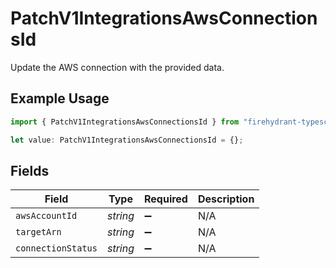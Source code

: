 # PatchV1IntegrationsAwsConnectionsId

Update the AWS connection with the provided data.

## Example Usage

```typescript
import { PatchV1IntegrationsAwsConnectionsId } from "firehydrant-typescript-sdk/models/components";

let value: PatchV1IntegrationsAwsConnectionsId = {};
```

## Fields

| Field              | Type               | Required           | Description        |
| ------------------ | ------------------ | ------------------ | ------------------ |
| `awsAccountId`     | *string*           | :heavy_minus_sign: | N/A                |
| `targetArn`        | *string*           | :heavy_minus_sign: | N/A                |
| `connectionStatus` | *string*           | :heavy_minus_sign: | N/A                |